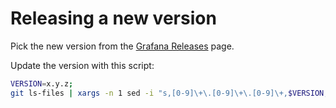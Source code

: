 # Releasing a new version
Pick the new version from the [Grafana Releases] page.

Update the version with this script:
```bash
VERSION=x.y.z;
git ls-files | xargs -n 1 sed -i "s,[0-9]\+\.[0-9]\+\.[0-9]\+,$VERSION,g"
```


[Grafana Releases]: https://github.com/grafana/grafana/releases